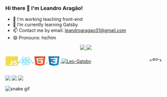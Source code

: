 ### Hi there 👋 I'm Leandro Aragão!



- 🔭 I'm working teaching front-end
- 🌱 I’m currently learning Gatsby
- 📫 Contact me by email: leandroaragao31@gmail.com
- 😄 Pronouns: he/him

<div align="center">
  <a href="https://github.com/leandroaragao31">
  <img height="150em" src="https://github-readme-stats.vercel.app/api?username=leandroaragao31&show_icons=true&theme=cobalt&include_all_commits=true&count_private=true"/>
  <img height="150em" src="https://github-readme-stats.vercel.app/api/top-langs/?username=leandroaragao31&layout=compact&langs_count=7&theme=cobalt"/>
</div>
  
  <div style="display: inline_block"><br>
  <img align="center" alt="Leo-Js" height="30" width="40" src="https://raw.githubusercontent.com/devicons/devicon/master/icons/javascript/javascript-plain.svg">
  <img align="center" alt="Leo-React" height="30" width="40" src="https://raw.githubusercontent.com/devicons/devicon/master/icons/react/react-original.svg">
  <img align="center" alt="Leo-HTML" height="30" width="40" src="https://raw.githubusercontent.com/devicons/devicon/master/icons/html5/html5-original.svg">
  <img align="center" alt="Leo-CSS" height="30" width="40" src="https://raw.githubusercontent.com/devicons/devicon/master/icons/css3/css3-original.svg">
  <img align="center" alt="Leo-Gatsby" height="30" width="40" src="https://cdn.jsdelivr.net/gh/devicons/devicon/icons/gatsby/gatsby-plain.svg" />
  <img align="right" alt="Leo-pic" height="150" style="border-radius:50%;" src="https://pps.whatsapp.net/v/t61.24694-24/149281864_523979411966660_5130713098055558479_n.jpg?ccb=11-4&oh=01_AVzUuPyMVGq3eafM8WVnWzRW2SoV7tqJHCh3qQ5U0ydwMg&oe=627E0F4E">
</div>
  
  ##
  
  <div> 

  <a href="https://www.instagram.com/leandroaragao3107/" target="_blank"><img src="https://img.shields.io/badge/-Instagram-%23E4405F?style=for-the-badge&logo=instagram&logoColor=white" target="_blank"></a>
  <a href = "leandroaragao31@gmail.com"><img src="https://img.shields.io/badge/-Gmail-%23333?style=for-the-badge&logo=gmail&logoColor=white" target="_blank"></a>
  <a href="https://www.linkedin.com/in/leandro-aragao-522841207/" target="_blank"><img src="https://img.shields.io/badge/-LinkedIn-%230077B5?style=for-the-badge&logo=linkedin&logoColor=white" target="_blank"></a> 
 
 ![snake gif](https://github.com/leandroaragao31/leandroaragao31/blob/output/github-contribution-grid-snake.svg)
 
</div>
